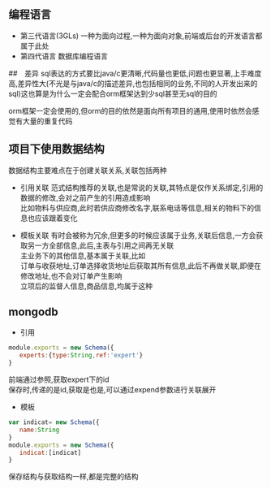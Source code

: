 ## 编程语言
* 第三代语言(3GLs)
一种为面向过程,一种为面向对象,前端或后台的开发语言都属于此处
* 第四代语言
数据库编程语言

##　差异
sql表达的方式要比java/c更清晰,代码量也更低,问题也更显著,上手难度高,差异性大(不光是与java/c的描述差异,也包括相同的业务,不同的人开发出来的sql)这也算是为什么一定会配合orm框架达到少sql甚至无sql的目的    


orm框架一定会使用的,但orm的目的依然是面向所有项目的通用,使用时依然会感觉有大量的重复代码    
## 项目下使用数据结构
数据结构主要难点在于创建关联关系,关联包括两种

* 引用关联
范式结构推荐的关联,也是常说的关联,其特点是仅作关系绑定,引用的数据的修改,会对之前产生的引用造成影响     
比如物料与供应商,此时若供应商修改名字,联系电话等信息,相关的物料下的信息也应该跟着变化

* 模板关联
有时会被称为冗余,但更多的时候应该属于业务,关联后信息,一方会获取另一方全部信息,此后,主表与引用之间再无关联    
主业务下的其他信息,基本属于关联,比如    
订单与收获地址,订单选择收货地址后获取其所有信息,此后不再做关联,即便在修改地址,也不会对订单产生影响    
立项后的监督人信息,商品信息,均属于这种    

## mongodb
* 引用
```javascript
module.exports = new Schema({
   experts:{type:String,ref:'expert'}
}   
```
前端通过参照,获取expert下的id    
保存时,传递的是id,获取是也是,可以通过expend参数进行关联展开

* 模板
```javascript
var indicat= new Schema({
   name:String
}   
module.exports = new Schema({
   indicat:[indicat]
}   
```
保存结构与获取结构一样,都是完整的结构


